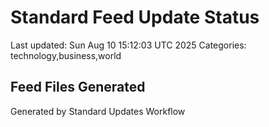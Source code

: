 # Standard Feed Update Status
Last updated: Sun Aug 10 15:12:03 UTC 2025
Categories: technology,business,world

## Feed Files Generated

Generated by Standard Updates Workflow
